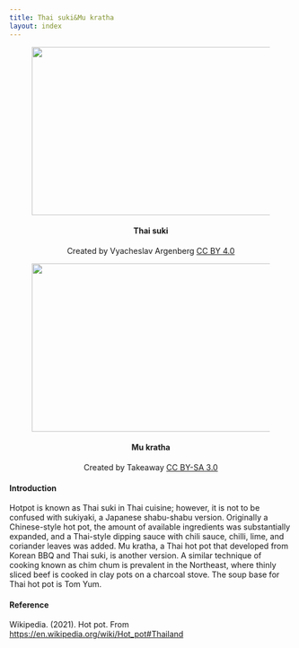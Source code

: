 ```yaml
---
title: Thai suki&Mu kratha
layout: index
---
```


<figure style="text-align: center">
<img src="https://upload.wikimedia.org/wikipedia/commons/2/20/Thai_suki%2C_Thai_hot_pot_ingredients%2C_Bangkok%2C_Thailand.jpg" width="425" height="300" />
</figure>
<h4 style="text-align: center"> Thai suki </h4>
<p style="text-align: center">Created by Vyacheslav Argenberg <a href="https://creativecommons.org/licenses/by/4.0/deed.en">CC BY 4.0</a></p>

<figure style="text-align: center">
<img src="https://upload.wikimedia.org/wikipedia/commons/e/ef/Mu_kratha.jpg" width="425" height="300" />
</figure>
<h4 style="text-align: center"> Mu kratha </h4>
<p style="text-align: center">Created by Takeaway <a href="https://creativecommons.org/licenses/by-sa/3.0/deed.en">CC BY-SA 3.0</a></p>


<h4>Introduction</h4>
<p>Hotpot is known as Thai suki in Thai cuisine; however, it is not to be confused with sukiyaki, a Japanese shabu-shabu version. Originally a Chinese-style hot pot, the amount of available ingredients was substantially expanded, and a Thai-style dipping sauce with chili sauce, chilli, lime, and coriander leaves was added. Mu kratha, a Thai hot pot that developed from Korean BBQ and Thai suki, is another version. A similar technique of cooking known as chim chum is prevalent in the Northeast, where thinly sliced beef is cooked in clay pots on a charcoal stove. The soup base for Thai hot pot is Tom Yum.</p>

<h4>Reference</h4>
<p>Wikipedia. (2021). Hot pot. From <a href="https://en.wikipedia.org/wiki/Hot_pot#Thailand"> https://en.wikipedia.org/wiki/Hot_pot#Thailand </a></p>
